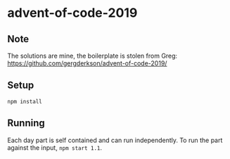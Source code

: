 # advent-of-code-2019

## Note
The solutions are mine, the boilerplate is stolen from Greg: https://github.com/gergderkson/advent-of-code-2019/

## Setup
`npm install`

## Running
Each day part is self contained and can run independently. 
To run the part against the input, `npm start 1.1`.